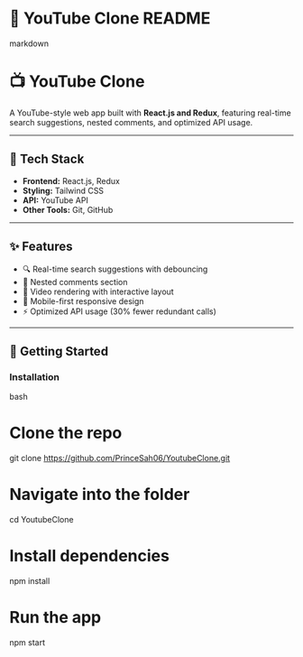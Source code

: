 
# 📄 YouTube Clone README
markdown
# 📺 YouTube Clone

A YouTube-style web app built with **React.js and Redux**, featuring real-time search suggestions, nested comments, and optimized API usage.

---

## 🔧 Tech Stack
- **Frontend:** React.js, Redux
- **Styling:** Tailwind CSS
- **API:** YouTube API
- **Other Tools:** Git, GitHub

---

## ✨ Features
- 🔍 Real-time search suggestions with debouncing
- 💬 Nested comments section
- 🎥 Video rendering with interactive layout
- 📱 Mobile-first responsive design
- ⚡ Optimized API usage (30% fewer redundant calls)

---

## 🚀 Getting Started

### Installation
bash
# Clone the repo
git clone https://github.com/PrinceSah06/YoutubeClone.git

# Navigate into the folder
cd YoutubeClone

# Install dependencies
npm install

# Run the app
npm start
